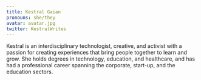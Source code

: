 ```yaml
---
title: Kestral Gaian
pronouns: she/they
avatar: avatar.jpg
twitter: KestralWrites
---
```


Kestral is an interdisciplinary technologist, creative, and activist with a passion for creating experiences that bring people together to learn and grow. She holds degrees in technology, education, and healthcare, and has had a professional career spanning the corporate, start-up, and the education sectors.
